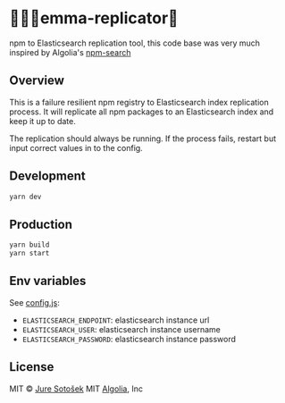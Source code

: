 # 👨🏼‍💻emma-replicator👬

npm to Elasticsearch replication tool, this code base was very much inspired by Algolia's [npm-search](https://github.com/algolia/npm-search)

## Overview

This is a failure resilient npm registry to Elasticsearch index replication process.
It will replicate all npm packages to an Elasticsearch index and keep it up to date.

The replication should always be running.
If the process fails, restart but input correct values in to the config.

## Development

```sh
yarn dev
```

## Production

```sh
yarn build
yarn start
```

## Env variables

See [config.js](./config.js):

- `ELASTICSEARCH_ENDPOINT`: elasticsearch instance url
- `ELASTICSEARCH_USER`: elasticsearch instance username
- `ELASTICSEARCH_PASSWORD`: elasticsearch instance password

## License

MIT © [Jure Sotošek](https://github.com/juresotosek)
MIT [Algolia](Algolia.com), Inc

